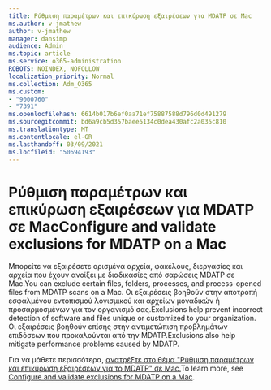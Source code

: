 ```yaml
---
title: Ρύθμιση παραμέτρων και επικύρωση εξαιρέσεων για MDATP σε Mac
ms.author: v-jmathew
author: v-jmathew
manager: dansimp
audience: Admin
ms.topic: article
ms.service: o365-administration
ROBOTS: NOINDEX, NOFOLLOW
localization_priority: Normal
ms.collection: Adm_O365
ms.custom:
- "9000760"
- "7391"
ms.openlocfilehash: 6614b017b6ef0aa71ef75887588d796d0d491279
ms.sourcegitcommit: bd6a9cb5d357baee5134c0dea430afc2a035c810
ms.translationtype: MT
ms.contentlocale: el-GR
ms.lasthandoff: 03/09/2021
ms.locfileid: "50694193"
---
```

# <a name="configure-and-validate-exclusions-for-mdatp-on-a-mac"></a><span data-ttu-id="32580-102">Ρύθμιση παραμέτρων και επικύρωση εξαιρέσεων για MDATP σε Mac</span><span class="sxs-lookup"><span data-stu-id="32580-102">Configure and validate exclusions for MDATP on a Mac</span></span>

<span data-ttu-id="32580-103">Μπορείτε να εξαιρέσετε ορισμένα αρχεία, φακέλους, διεργασίες και αρχεία που έχουν ανοίξει με διαδικασίες από σαρώσεις MDATP σε Mac.</span><span class="sxs-lookup"><span data-stu-id="32580-103">You can exclude certain files, folders, processes, and process-opened files from MDATP scans on a Mac.</span></span> <span data-ttu-id="32580-104">Οι εξαιρέσεις βοηθούν στην αποτροπή εσφαλμένου εντοπισμού λογισμικού και αρχείων μοναδικών ή προσαρμοσμένων για τον οργανισμό σας.</span><span class="sxs-lookup"><span data-stu-id="32580-104">Exclusions help prevent incorrect detection of software and files unique or customized to your organization.</span></span> <span data-ttu-id="32580-105">Οι εξαιρέσεις βοηθούν επίσης στην αντιμετώπιση προβλημάτων επιδόσεων που προκαλούνται από την MDATP.</span><span class="sxs-lookup"><span data-stu-id="32580-105">Exclusions also help mitigate performance problems caused by MDATP.</span></span>

<span data-ttu-id="32580-106">Για να μάθετε περισσότερα, [ανατρέξτε στο θέμα "Ρύθμιση παραμέτρων και επικύρωση εξαιρέσεων για το MDATP" σε Mac.](https://go.microsoft.com/fwlink/?linkid=2144616)</span><span class="sxs-lookup"><span data-stu-id="32580-106">To learn more, see [Configure and validate exclusions for MDATP on a Mac](https://go.microsoft.com/fwlink/?linkid=2144616).</span></span>
